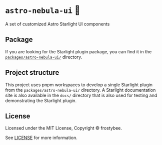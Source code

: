 # `astro-nebula-ui` 🔋

A set of customized Astro Starlight UI components

## Package

If you are looking for the Starlight plugin package, you can find it in the [`packages/astro-nebula-ui/`](/packages/astro-nebula-ui/) directory.

## Project structure

This project uses pnpm workspaces to develop a single Starlight plugin from the `packages/astro-nebula-ui/` directory. A Starlight documentation site is also available in the `docs/` directory that is also used for testing and demonstrating the Starlight plugin.

## License

Licensed under the MIT License, Copyright © frostybee.

See [LICENSE](/LICENSE) for more information.

